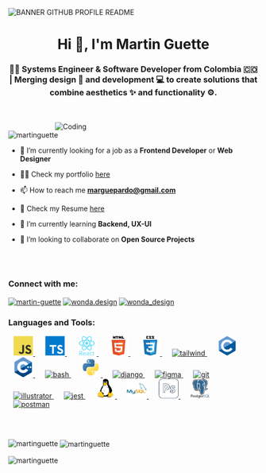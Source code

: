![BANNER GITHUB PROFILE README](https://github.com/user-attachments/assets/1a2584c8-346c-45c1-afa1-9d8342ff68e6)


<h1 align="center">Hi 👋, I'm Martin Guette</h1>
<h3 align="center">👨‍💻 Systems Engineer & Software Developer from Colombia 🇨🇴 | Merging design 🎨 and development 💻 to create solutions that combine aesthetics ✨ and functionality ⚙️.</h3>
<br/> <br/> 
<img align="right" alt="Coding" style="margin: 0 10px;" width="400" src="https://mir-s3-cdn-cf.behance.net/project_modules/fs/bbefa799786133.5efa9bf3d1b49.gif"

<p align="left"> <img src="https://komarev.com/ghpvc/?username=martinguette&label=Profile%20views&color=0e75b6&style=flat" alt="martinguette" /> </p>

- 💼 I’m currently looking for a job as a **Frontend Developer** or **Web Designer**
  
- 👨‍💻 Check my portfolio  [here](https://martinguetteportfolio.netlify.app/)

- 📫 How to reach me **marguepardo@gmail.com**

- 📄 Check my Resume [here](https://shorturl.at/b5qMH)

- 🌱 I’m currently learning **Backend, UX-UI**

- 👯 I’m looking to collaborate on **Open Source Projects**

<br/> <br/> 
<h3 align="left">Connect with me:</h3>
<p align="left">
<a href="https://linkedin.com/in/martin-guette" target="blank"><img align="center" src="https://raw.githubusercontent.com/rahuldkjain/github-profile-readme-generator/master/src/images/icons/Social/linked-in-alt.svg" alt="martin-guette" height="30" width="40" /></a>
<a href="https://instagram.com/wonda.design" target="blank"><img align="center" src="https://raw.githubusercontent.com/rahuldkjain/github-profile-readme-generator/master/src/images/icons/Social/instagram.svg" alt="wonda.design" height="30" width="40" /></a>
<a href="https://www.behance.net/wonda_design" target="blank"><img align="center" src="https://raw.githubusercontent.com/rahuldkjain/github-profile-readme-generator/master/src/images/icons/Social/behance.svg" alt="wonda_design" height="30" width="40" /></a>
</p>

<h3 align="left">Languages and Tools:</h3>
<p align="left">

  <a href="https://developer.mozilla.org/en-US/docs/Web/JavaScript" target="_blank" rel="noreferrer" style="margin: 0 10px;"> 
    <img src="https://raw.githubusercontent.com/devicons/devicon/master/icons/javascript/javascript-original.svg" alt="javascript" width="40" height="40"/> 
  </a> 

  <a href="https://www.typescriptlang.org/" target="_blank" rel="noreferrer" style="margin: 0 10px;"> 
   <img src="https://raw.githubusercontent.com/devicons/devicon/master/icons/typescript/typescript-original.svg" alt="typescript" width="40" height="40"/> 
  </a> 

  <a href="https://reactjs.org/" target="_blank" rel="noreferrer" style="margin: 0 10px;"> 
   <img src="https://raw.githubusercontent.com/devicons/devicon/master/icons/react/react-original-wordmark.svg" alt="react" width="40" height="40"/> 
  </a> 
  
  <a href="https://www.w3.org/html/" target="_blank" rel="noreferrer" style="margin: 0 10px;"> 
    <img src="https://raw.githubusercontent.com/devicons/devicon/master/icons/html5/html5-original-wordmark.svg" alt="html5" width="40" height="40"/> 
  </a> 

  <a href="https://www.w3schools.com/css/" target="_blank" rel="noreferrer" style="margin: 0 10px;"> 
    <img src="https://raw.githubusercontent.com/devicons/devicon/master/icons/css3/css3-original-wordmark.svg" alt="css3" width="40" height="40"/> 
  </a> 

  <a href="https://tailwindcss.com/" target="_blank" rel="noreferrer" style="margin: 0 10px;"> 
    <img src="https://www.vectorlogo.zone/logos/tailwindcss/tailwindcss-icon.svg" alt="tailwind" width="40" height="40"/> 
  </a> 
  
  <a href="https://www.cprogramming.com/" target="_blank" rel="noreferrer" style="margin: 0 10px;"> 
    <img src="https://raw.githubusercontent.com/devicons/devicon/master/icons/c/c-original.svg" alt="c" width="40" height="40"/> 
  </a> 
  <a href="https://www.w3schools.com/cpp/" target="_blank" rel="noreferrer" style="margin: 0 10px;"> 
    <img src="https://raw.githubusercontent.com/devicons/devicon/master/icons/cplusplus/cplusplus-original.svg" alt="cplusplus" width="40" height="40"/> 
  </a> 
  <a href="https://www.gnu.org/software/bash/" target="_blank" rel="noreferrer" style="margin: 0 10px;"> 
    <img src="https://www.vectorlogo.zone/logos/gnu_bash/gnu_bash-icon.svg" alt="bash" width="40" height="40"/> 
  </a> 

  <a href="https://www.python.org" target="_blank" rel="noreferrer" style="margin: 0 10px;"> 
  <img src="https://raw.githubusercontent.com/devicons/devicon/master/icons/python/python-original.svg" alt="python" width="40" height="40"/> 
  </a> 

  <a href="https://www.djangoproject.com/" target="_blank" rel="noreferrer" style="margin: 0 10px;"> 
    <img src="https://cdn.worldvectorlogo.com/logos/django.svg" alt="django" width="40" height="40"/> 
  </a> 
  <a href="https://www.figma.com/" target="_blank" rel="noreferrer" style="margin: 0 10px;"> 
    <img src="https://www.vectorlogo.zone/logos/figma/figma-icon.svg" alt="figma" width="40" height="40"/> 
  </a> 
  <a href="https://git-scm.com/" target="_blank" rel="noreferrer" style="margin: 0 10px;"> 
    <img src="https://www.vectorlogo.zone/logos/git-scm/git-scm-icon.svg" alt="git" width="40" height="40"/> 
  </a> 
  <a href="https://www.adobe.com/in/products/illustrator.html" target="_blank" rel="noreferrer" style="margin: 0 10px;"> 
    <img src="https://www.vectorlogo.zone/logos/adobe_illustrator/adobe_illustrator-icon.svg" alt="illustrator" width="40" height="40"/> 
  </a> 

  <a href="https://jestjs.io" target="_blank" rel="noreferrer" style="margin: 0 10px;"> 
    <img src="https://www.vectorlogo.zone/logos/jestjsio/jestjsio-icon.svg" alt="jest" width="40" height="40"/> 
  </a> 
  <a href="https://www.linux.org/" target="_blank" rel="noreferrer" style="margin: 0 10px;"> 
    <img src="https://raw.githubusercontent.com/devicons/devicon/master/icons/linux/linux-original.svg" alt="linux" width="40" height="40"/> 
  </a> 
  <a href="https://www.mysql.com/" target="_blank" rel="noreferrer" style="margin: 0 10px;"> 
    <img src="https://raw.githubusercontent.com/devicons/devicon/master/icons/mysql/mysql-original-wordmark.svg" alt="mysql" width="40" height="40"/> 
  </a> 
  <a href="https://www.photoshop.com/en" target="_blank" rel="noreferrer" style="margin: 0 10px;"> 
    <img src="https://raw.githubusercontent.com/devicons/devicon/master/icons/photoshop/photoshop-line.svg" alt="photoshop" width="40" height="40"/> 
  </a> 
  <a href="https://www.postgresql.org" target="_blank" rel="noreferrer" style="margin: 0 10px;"> 
    <img src="https://raw.githubusercontent.com/devicons/devicon/master/icons/postgresql/postgresql-original-wordmark.svg" alt="postgresql" width="40" height="40"/> 
  </a> 
  <a href="https://postman.com" target="_blank" rel="noreferrer" style="margin: 0 10px;"> 
    <img src="https://www.vectorlogo.zone/logos/getpostman/getpostman-icon.svg" alt="postman" width="40" height="40"/> 
  </a> 




</p>


<br/> <br/> 

<p><img align="left" src="https://github-readme-stats.vercel.app/api/top-langs?username=martinguette&show_icons=true&theme=dark&locale=en&layout=compact" alt="martinguette" /></p>

<p>&nbsp;<img align="center" src="https://github-readme-stats.vercel.app/api?username=martinguette&show_icons=true&theme=dark&locale=en" alt="martinguette" /></p>

<p><img align="center" src="https://github-readme-streak-stats.herokuapp.com/?user=martinguette&theme=dark" alt="martinguette" /></p>
